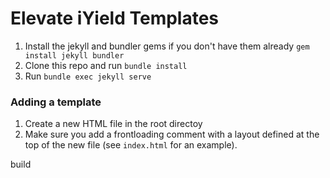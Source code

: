 # Elevate iYield Templates

1. Install the jekyll and bundler gems if you don't have them already `gem install jekyll bundler`
2. Clone this repo and run `bundle install`
3. Run `bundle exec jekyll serve`

### Adding a template

1. Create a new HTML file in the root directoy
2. Make sure you add a frontloading comment with a layout defined at the top of the new file (see `index.html` for an example).

build
